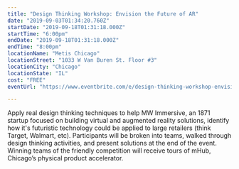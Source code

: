 ```yaml
---
title: "Design Thinking Workshop: Envision the Future of AR"
date: "2019-09-03T01:34:20.760Z"
startDate: "2019-09-18T01:31:18.000Z"
startTime: "6:00pm"
endDate: "2019-09-18T01:31:18.000Z"
endTime: "8:00pm"
locationName: "Metis Chicago"
locationStreet: "1033 W Van Buren St. Floor #3"
locationCity: "Chicago"
locationState: "IL"
cost: "FREE"
eventUrl: "https://www.eventbrite.com/e/design-thinking-workshop-envision-the-future-of-ar-tickets-69967040301?aff=chicagotechevents"

---
```


Apply real design thinking techniques to help MW Immersive, an 1871 startup focused on building virtual and augmented reality solutions, identify how it's futuristic technology could be applied to large retailers (think Target, Walmart, etc). Participants will be broken into teams, walked through design thinking activities, and present solutions at the end of the event. Winning teams of the friendly competition will receive tours of mHub, Chicago’s physical product accelerator.

